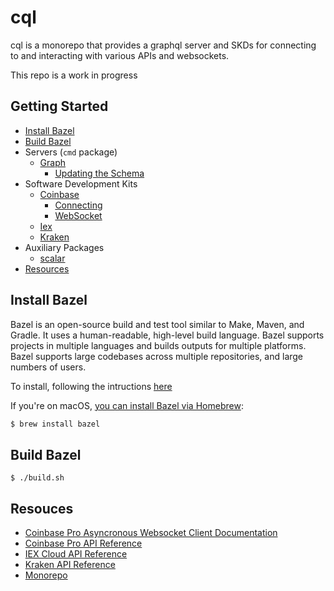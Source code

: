 # cql

cql is a monorepo that provides a graphql server and SKDs for connecting to and interacting with various APIs and websockets.

This repo is a work in progress

## Getting Started
  * [Install Bazel](https://github.com/cryptometrics/cql#installing-bazel)
  * [Build Bazel](https://github.com/cryptometrics/cql#build-bazel)
  * Servers (`cmd` package)
    * [Graph](https://github.com/cryptometrics/cql/blob/main/graph/README.md)
      * [Updating the Schema](https://github.com/cryptometrics/cql/tree/main/graph#updating-the-schema)
  * Software Development Kits
    * [Coinbase](https://github.com/cryptometrics/cql/blob/main/coinbase/README.md)
      * [Connecting](https://github.com/cryptometrics/cql/blob/main/coinbase/README.md#connecting)
      * [WebSocket](https://github.com/cryptometrics/cql/blob/main/coinbase/README.md#websocket)
    * [Iex](https://github.com/cryptometrics/cql/blob/main/iex/README.md)
    * [Kraken](https://github.com/cryptometrics/cql/blob/main/kraken/README.md)
  * Auxiliary Packages 
    * [scalar](https://github.com/cryptometrics/cql/tree/main/scalar/README.md)
  * [Resources](https://github.com/cryptometrics/cql#resources)

## Install Bazel

Bazel is an open-source build and test tool similar to Make, Maven, and Gradle. It uses a human-readable, high-level build language. Bazel supports projects in multiple languages and builds outputs for multiple platforms. Bazel supports large codebases across multiple repositories, and large numbers of users.

To install, following the intructions [here](https://docs.bazel.build/versions/4.2.2/bazel-overview.html#how-do-i-use-bazel)

If you're on macOS, [you can install Bazel via Homebrew](https://docs.bazel.build/versions/4.2.2/install-os-x.html#step-2-install-bazel-via-homebrew):

```sh
$ brew install bazel
```

## Build Bazel

```
$ ./build.sh
```

## Resouces

- [Coinbase Pro Asyncronous Websocket Client Documentation](https://readthedocs.org/projects/copra/downloads/pdf/latest/)
- [Coinbase Pro API Reference](https://docs.pro.coinbase.com/)
- [IEX Cloud API Reference](https://iexcloud.io/docs/api/)
- [Kraken API Reference](https://docs.kraken.com/rest/)
- [Monorepo](https://en.wikipedia.org/wiki/Monorepo)
